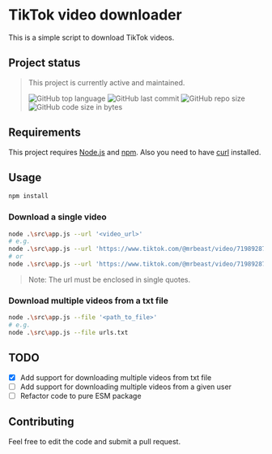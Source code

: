 # TikTok video downloader

This is a simple script to download TikTok videos.

## Project status

> This project is currently active and maintained.
>
> ![GitHub top language](https://img.shields.io/github/languages/top/loo-kuhs/tiktok-video-downloader?style=for-the-badge)
> ![GitHub last commit](https://img.shields.io/github/last-commit/loo-kuhs/tiktok-video-downloader?style=for-the-badge)
> ![GitHub repo size](https://img.shields.io/github/repo-size/loo-kuhs/tiktok-video-downloader?style=for-the-badge)
> ![GitHub code size in bytes](https://img.shields.io/github/languages/code-size/loo-kuhs/tiktok-video-downloader?style=for-the-badge)

## Requirements

This project requires [Node.js](https://nodejs.org/en/) and [npm](https://www.npmjs.com/).
Also you need to have [curl](https://curl.haxx.se/) installed.

## Usage

```bash
npm install
```

### Download a single video

```bash
node .\src\app.js --url '<video_url>'
# e.g. 
node .\src\app.js --url 'https://www.tiktok.com/@mrbeast/video/7198928728674618667?is_from_webapp=1&sender_device=pc&web_id=7203836903929447942'
# or
node .\src\app.js --url 'https://www.tiktok.com/@mrbeast/video/7198928728674618667'
```
> Note: The url must be enclosed in single quotes.

### Download multiple videos from a txt file

```bash
node .\src\app.js --file '<path_to_file>'
# e.g.
node .\src\app.js --file urls.txt
```

## TODO

- [x] Add support for downloading multiple videos from txt file
- [ ] Add support for downloading multiple videos from a given user
- [ ] Refactor code to pure ESM package

## Contributing

Feel free to edit the code and submit a pull request.